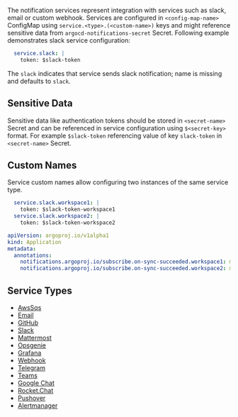The notification services represent integration with services such as slack, email or custom webhook. Services are configured in `<config-map-name>` ConfigMap
using `service.<type>.(<custom-name>)` keys and might reference sensitive data from `argocd-notifications-secret` Secret. Following example demonstrates slack
service configuration:

```yaml
  service.slack: |
    token: $slack-token
```


The `slack` indicates that service sends slack notification; name is missing and defaults to `slack`.

## Sensitive Data

Sensitive data like authentication tokens should be stored in `<secret-name>` Secret and can be referenced in
service configuration using `$<secret-key>` format. For example `$slack-token` referencing value of key `slack-token` in
`<secret-name>` Secret.

## Custom Names

Service custom names allow configuring two instances of the same service type.

```yaml
  service.slack.workspace1: |
    token: $slack-token-workspace1
  service.slack.workspace2: |
    token: $slack-token-workspace2
```

```yaml
apiVersion: argoproj.io/v1alpha1
kind: Application
metadata:
  annotations:
    notifications.argoproj.io/subscribe.on-sync-succeeded.workspace1: my-channel
    notifications.argoproj.io/subscribe.on-sync-succeeded.workspace2: my-channel
```

## Service Types

* [AwsSqs](./awssqs.md)
* [Email](./email.md)
* [GitHub](./github.md)
* [Slack](./slack.md)
* [Mattermost](./mattermost.md)
* [Opsgenie](./opsgenie.md)
* [Grafana](./grafana.md)
* [Webhook](./webhook.md)
* [Telegram](./telegram.md)
* [Teams](./teams.md)
* [Google Chat](./googlechat.md)
* [Rocket.Chat](./rocketchat.md)
* [Pushover](./pushover.md)
* [Alertmanager](./alertmanager.md)